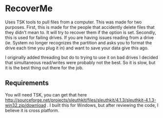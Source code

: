 RecoverMe
===========

Uses TSK tools to pull files from a computer.  This was made for two purposes.  First, this is made for the people that accidently delete files that they didn't mean to.  It will try to recover them if the option is set.  Secondly, this is used for failing drives.  If you are having issues reading from a drive (ie.  System no longer recognizes the partition and asks you to format the drive each time you plug it in) and want to save your data give this ago.  

I originally added threading but do to trying to use it on bad drives I decided that simultaneous read/writes were probably not the best.  So it is slow, but it is the best thing out there for the job.  

Requirements
------------
You will need TSK, you can get that here http://sourceforge.net/projects/sleuthkit/files/sleuthkit/4.1.3/sleuthkit-4.1.3-win32.zip/download .  I built this for Windows, but after reviewing the code, I believe it is cross platform.
